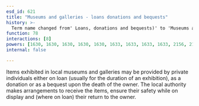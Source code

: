 ```yaml
---
esd_id: 621
title: "Museums and galleries - loans donations and bequests"
history: >-
  Term name changed from' Loans, donations and bequests)' to 'Museums and galleries (loans, donations and bequests)' and scope notes added in version 2.02. Term name changed from 'Museums and galleries (loans, donations and bequests)' to 'Museums and galleries - loans donations and bequests' in version 3.00.
function: 78
interactions: [8]
powers: [1630, 1630, 1630, 1630, 1630, 1633, 1633, 1633, 1633, 2156, 2156]
internal: false

---
```


Items exhibited in local museums and galleries may be provided by private individuals either on loan (usually for the duration of an exhibition), as a donation or as a bequest upon the death of the owner.  The local authority makes arrangements to receive the items, ensure their safety while on display and (where on loan) their return to the owner.

